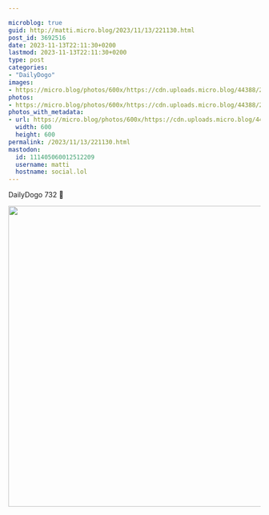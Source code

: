 ```yaml
---

microblog: true
guid: http://matti.micro.blog/2023/11/13/221130.html
post_id: 3692516
date: 2023-11-13T22:11:30+0200
lastmod: 2023-11-13T22:11:30+0200
type: post
categories:
- "DailyDogo"
images:
- https://micro.blog/photos/600x/https://cdn.uploads.micro.blog/44388/2023/96f95e47e9f348d9a148b7b34a950a9e.jpg
photos:
- https://micro.blog/photos/600x/https://cdn.uploads.micro.blog/44388/2023/96f95e47e9f348d9a148b7b34a950a9e.jpg
photos_with_metadata:
- url: https://micro.blog/photos/600x/https://cdn.uploads.micro.blog/44388/2023/96f95e47e9f348d9a148b7b34a950a9e.jpg
  width: 600
  height: 600
permalink: /2023/11/13/221130.html
mastodon:
  id: 111405060012512209
  username: matti
  hostname: social.lol
---
```

DailyDogo 732 🐶

<img src="/media/uploads/2023/96f95e47e9f348d9a148b7b34a950a9e.jpg" width="600" height="600" alt="" />
